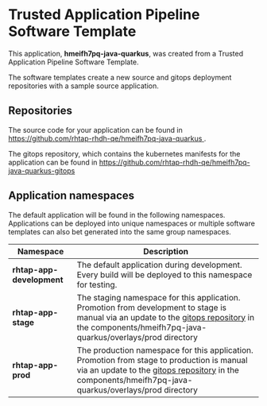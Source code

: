 # Trusted Application Pipeline Software Template

This application, **hmeifh7pq-java-quarkus**, was created from a Trusted Application Pipeline Software Template.

The software templates create a new source and gitops deployment repositories with a sample source application. 

## Repositories

The source code for your application can be found in [https://github.com/rhtap-rhdh-qe/hmeifh7pq-java-quarkus ](https://github.com/rhtap-rhdh-qe/hmeifh7pq-java-quarkus ).
 
The gitops repository, which contains the kubernetes manifests for the application can be found in 
[https://github.com/rhtap-rhdh-qe/hmeifh7pq-java-quarkus-gitops ](https://github.com/rhtap-rhdh-qe/hmeifh7pq-java-quarkus-gitops ) 

## Application namespaces 

The default application will be found in the following namespaces. Applications can be deployed into unique namespaces or multiple software templates can also bet generated into the same group namespaces.  

|  Namespace   |  Description   |  
| -------- | -------- |   
| **rhtap-app-development** | The default application during development. Every build will be deployed to this namespace for testing. | 
| **rhtap-app-stage** | The staging namespace for this application. Promotion from development to stage is manual via an update to the [gitops repository](https://github.com/rhtap-rhdh-qe/hmeifh7pq-java-quarkus-gitops ) in the components/hmeifh7pq-java-quarkus/overlays/prod directory |  
| **rhtap-app-prod** | The production namespace for this application. Promotion from stage to production is manual via an update to the [gitops repository](https://github.com/rhtap-rhdh-qe/hmeifh7pq-java-quarkus-gitops ) in the components/hmeifh7pq-java-quarkus/overlays/prod directory | 